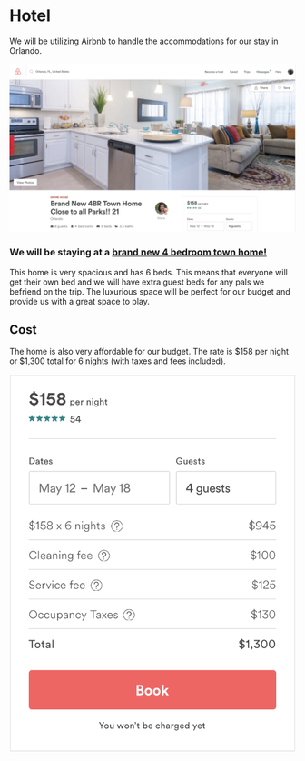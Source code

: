 # Hotel
We will be utilizing [Airbnb](https://www.airbnb.com/) to handle the accommodations
for our stay in Orlando.

![alt text](https://github.com/jtw449/softwareengineeringtripproject/blob/master/hotel/hotel-shot.png "Hotel")

### We will be staying at a [brand new 4 bedroom town home!](https://www.airbnb.com/rooms/14520119?s=51)
This home is very spacious and has 6 beds. This means that everyone will get their own bed and we will have extra guest beds for any pals we befriend on the trip. The luxurious space will be perfect for our budget and provide us with a great space to play. 

## Cost
The home is also very affordable for our budget. The rate is $158 per night or $1,300 total for 6 nights (with taxes and fees included).

![alt text](https://github.com/jtw449/softwareengineeringtripproject/blob/master/hotel/pricing.png "Pricing")

